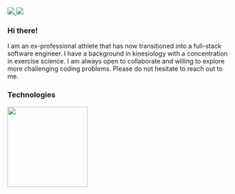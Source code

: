 

<a href="mailto:augelis99@gmail.com"> 
<img src="https://img.shields.io/badge/Gmail-D14836?style=for-the-badge&logo=gmail&logoColor=white" />
</a>


<a href="https://www.linkedin.com/in/augustino-elisaia-7307a822b/">
<img src="https://img.shields.io/badge/LinkedIn-0077B5?style=for-the-badge&logo=linkedin&logoColor=white" />
</a>

### Hi there!
I am an ex-professional athlete that has now transitioned into a full-stack software engineer. I have a background in kinesiology with a concentration in exercise science. I am always open to collaborate and willing to explore more challenging coding problems. Please do not hesitate to reach out to me.

### Technologies

<img height="180em" src="https://github-readme-stats.vercel.app/api?username=elisaia55&show_icons=true&hide_border=true&&count_private=true&include_all_commits=true" />

<!--
**elisaia55/elisaia55** is a ✨ _special_ ✨ repository because its `README.md` (this file) appears on your GitHub profile.

Here are some ideas to get you started:

- 🔭 I’m currently working on ...
- 🌱 I’m currently learning ...
- 👯 I’m looking to collaborate on ...
- 🤔 I’m looking for help with ...
- 💬 Ask me about ...
- 📫 How to reach me: ...
- 😄 Pronouns: ...
- ⚡ Fun fact: ...
-->
